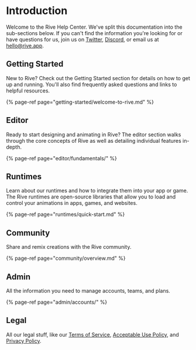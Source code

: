 # Introduction

Welcome to the Rive Help Center. We've split this documentation into the sub-sections below. If you can't find the information you're looking for or have questions for us, join us on [Twitter](https://twitter.com/rive_app), [Discord](https://discord.com/invite/FGjmaTr), or email us at [hello@rive.app](mailto:hello@rive.app).

## Getting Started

New to Rive? Check out the Getting Started section for details on how to get up and running. You'll also find frequently asked questions and links to helpful resources.

{% page-ref page="getting-started/welcome-to-rive.md" %}

## Editor

Ready to start designing and animating in Rive? The editor section walks through the core concepts of Rive as well as detailing individual features in-depth.

{% page-ref page="editor/fundamentals/" %}

## Runtimes

Learn about our runtimes and how to integrate them into your app or game. The Rive runtimes are open-source libraries that allow you to load and control your animations in apps, games, and websites.

{% page-ref page="runtimes/quick-start.md" %}

## Community

Share and remix creations with the Rive community.

{% page-ref page="community/overview.md" %}

## Admin

All the information you need to manage accounts, teams, and plans.

{% page-ref page="admin/accounts/" %}

## Legal

All our legal stuff, like our [Terms of Service](legal/terms-of-service.md), [Acceptable Use Policy](legal/acceptable-use-policy.md), and [Privacy Policy](legal/privacy-policy.md).


